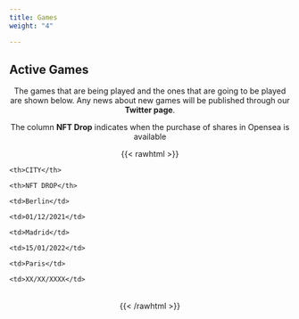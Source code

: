 ```yaml
---
title: Games
weight: "4"

---
```

## Active Games

The games that are being played and the ones that are going to be played are shown below. Any news about new games will be published through our **Twitter page**.

The column **NFT Drop** indicates when the purchase of shares in Opensea is available

{{< rawhtml >}}

<head>

<meta name="viewport" content="width=device-width, initial-scale=1">

<style>

p {

text-align: center;

margin-top: 0px;

}

.center {

margin-left: auto;

margin-right: auto;

}

td {

padding: 0 50px;

}

tr {

font-size: 35 px;

line-height: 50px;

text-indent: 20px;

}

\#pruba1 {

    text-align: justify;

}

\# prueba2{

font-size: 1.5em;

border: 1px solid black;

padding: 10px;

width: 95%;

margin: 10px auto;

text-align: justify;

}

\#draft {

text-align: justify;

text-justify: inter-word;

}

</style>

</head>

<body>

<table class="center">

<tr>

    <th>CITY</th>
    
    <th>NFT DROP</th>

</tr>

<tr>

    <td>Berlin</td>
    
    <td>01/12/2021</td>

</tr>

<tr>

    <td>Madrid</td>
    
    <td>15/01/2022</td>

</tr>

<tr>

    <td>Paris</td>
    
    <td>XX/XX/XXXX</td>

</tr>

</table>

<script>

// Set the date we're counting down to

var countDownDate = new Date("Jan 5, 2022 15:37:25").getTime();

// Update the count down every 1 second

var x = setInterval(function() {

// Get today's date and time

var now = new Date().getTime();

// Find the distance between now and the count down date

var distance = countDownDate - now;

// Time calculations for days, hours, minutes and seconds

var days = Math.floor(distance / (1000 * 60 * 60 * 24));

var hours = Math.floor((distance % (1000 * 60 * 60 * 24)) / (1000 * 60 * 60));

var minutes = Math.floor((distance % (1000 * 60 * 60)) / (1000 * 60));

var seconds = Math.floor((distance % (1000 * 60)) / 1000);

// Output the result in an element with id="demo"

document.getElementById("demo").innerHTML = days + "d " + hours + "h "

* minutes + "m " + seconds + "s ";

// If the count down is over, write some text

if (distance < 0) {

    clearInterval(x);
    
    document.getElementById("demo").innerHTML = "EXPIRED";

}

}, 1000);

</script>

</body>

{{< /rawhtml >}}